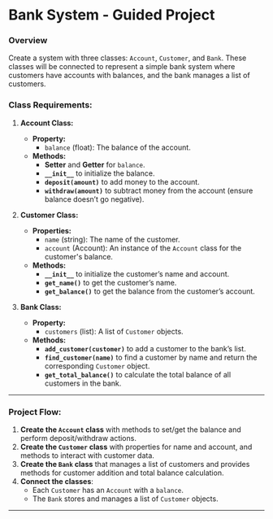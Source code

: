 # Bank System - Guided Project

### Overview
Create a system with three classes: `Account`, `Customer`, and `Bank`. These classes will be connected to represent a simple bank system where customers have accounts with balances, and the bank manages a list of customers.

### Class Requirements:

1. **Account Class:**
   - **Property:**
     - `balance` (float): The balance of the account.
   - **Methods:**
     - **Setter** and **Getter** for `balance`.
     - **`__init__`** to initialize the balance.
     - **`deposit(amount)`** to add money to the account.
     - **`withdraw(amount)`** to subtract money from the account (ensure balance doesn’t go negative).
   
2. **Customer Class:**
   - **Properties:**
     - `name` (string): The name of the customer.
     - `account` (Account): An instance of the `Account` class for the customer's balance.
   - **Methods:**
     - **`__init__`** to initialize the customer’s name and account.
     - **`get_name()`** to get the customer’s name.
     - **`get_balance()`** to get the balance from the customer’s account.
   
3. **Bank Class:**
   - **Property:**
     - `customers` (list): A list of `Customer` objects.
   - **Methods:**
     - **`add_customer(customer)`** to add a customer to the bank’s list.
     - **`find_customer(name)`** to find a customer by name and return the corresponding `Customer` object.
     - **`get_total_balance()`** to calculate the total balance of all customers in the bank.

---

### Project Flow:
1. **Create the `Account` class** with methods to set/get the balance and perform deposit/withdraw actions.
2. **Create the `Customer` class** with properties for name and account, and methods to interact with customer data.
3. **Create the `Bank` class** that manages a list of customers and provides methods for customer addition and total balance calculation.
4. **Connect the classes**:
   - Each `Customer` has an `Account` with a `balance`.
   - The `Bank` stores and manages a list of `Customer` objects.

---